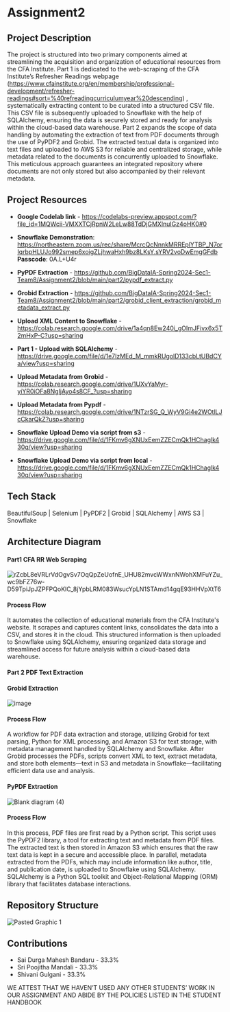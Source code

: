 # Assignment2

## Project Description
The project is structured into two primary components aimed at streamlining the acquisition and organization of educational resources from the CFA Institute. Part 1 is dedicated to the web-scraping of the CFA Institute’s Refresher Readings webpage (https://www.cfainstitute.org/en/membership/professional-development/refresher-readings#sort=%40refreadingcurriculumyear%20descending) , systematically extracting content to be curated into a structured CSV file. This CSV file is subsequently uploaded to Snowflake with the help of SQLAlchemy, ensuring the data is securely stored and ready for analysis within the cloud-based data warehouse. Part 2 expands the scope of data handling by automating the extraction of text from PDF documents through the use of PyPDF2 and Grobid. The extracted textual data is organized into text files and uploaded to AWS S3 for reliable and centralized storage, while metadata related to the documents is concurrently uploaded to Snowflake. This meticulous approach guarantees an integrated repository where documents are not only stored but also accompanied by their relevant metadata.

## Project Resources
* **Google Codelab link** - https://codelabs-preview.appspot.com/?file_id=1MQWcii-VMXXTCjRpnW2LeLw88TdDjGMXlnuIGz4oHK0#0
* **Snowflake Demonstration**: https://northeastern.zoom.us/rec/share/McrcQcNnnkMRREplYTBP_N7orIqrbpHLUJo992smep6xoigZLjhwaHxh9bz8LKsY.sYRV2voDwEmgGFdb  **Passcode**: 0A.L+U4r
* **PyPDF Extraction** - https://github.com/BigDataIA-Spring2024-Sec1-Team8/Assignment2/blob/main/part2/pypdf_extract.py
* **Grobid Extraction** - https://github.com/BigDataIA-Spring2024-Sec1-Team8/Assignment2/blob/main/part2/grobid_client_extraction/grobid_metadata_extract.py
* **Upload XML Content to Snowflake** - https://colab.research.google.com/drive/1a4qn8Ew240i_gOImJFivx6x5T2mHxP-C?usp=sharing
* **Part 1 - Upload with SQLAlchemy** - https://drive.google.com/file/d/1e7lzMEd_M_mmkRUgolD133cbLtUBdCYa/view?usp=sharing
* **Upload Metadata from Grobid** - https://colab.research.google.com/drive/1UXvYaMyr-yiYR0iOFa8NgIjAyo4s8CF_?usp=sharing
* **Upload Metadata from Pypdf** - https://colab.research.google.com/drive/1NTzrSG_Q_WyV9Gi4e2WOtlLJcCkarQkZ?usp=sharing

* **Snowflake Upload Demo via script from s3** -https://drive.google.com/file/d/1FKmv6gXNUxEemZZECmQk1HChaglk430q/view?usp=sharing
* **Snowflake Upload Demo via script from local** -https://drive.google.com/file/d/1FKmv6gXNUxEemZZECmQk1HChaglk430q/view?usp=sharing

## Tech Stack

BeautifulSoup | Selenium | PyPDF2 | Grobid | SQLAlchemy | AWS S3 | Snowflake

## Architecture Diagram

#### Part1 CFA RR Web Scraping

![rZcbL8eVRLrVdOgvSv7OqQpZeUofnE_UHU82mvcWWxnNWohXMFuYZu_wc9bFZ76w-D59TpiJpJZPFPQoKlC_8jYpbLRM083WsucYpLN1STAmd14gqE93HHVpXtT6](https://github.com/BigDataIA-Spring2024-Sec1-Team8/Assignment2/assets/114782541/92ed0859-dd00-4489-84b7-cfb98ddf2f92)

#### Process Flow 
It automates the collection of educational materials from the CFA Institute's website. It scrapes and captures content links, consolidates the data into a CSV, and stores it in the cloud. This structured information is then uploaded to Snowflake using SQLAlchemy, ensuring organized data storage and streamlined access for future analysis within a cloud-based data warehouse.

#### Part 2 PDF Text Extraction
#### Grobid Extraction
 ![image](https://github.com/BigDataIA-Spring2024-Sec1-Team8/Assignment2/assets/114782541/54bec312-2e1d-4219-91ec-61757a7da14e)

#### Process Flow
A workflow for PDF data extraction and storage, utilizing Grobid for text parsing, Python for XML processing, and Amazon S3 for text storage, with metadata management handled by SQLAlchemy and Snowflake. After Grobid processes the PDFs, scripts convert XML to text, extract metadata, and store both elements—text in S3 and metadata in Snowflake—facilitating efficient data use and analysis.

#### PyPDF Extraction
![Blank diagram (4)](https://github.com/BigDataIA-Spring2024-Sec1-Team8/Assignment2/assets/114782541/1200edb7-00ff-4652-9aeb-9a28b09d6a79)

#### Process Flow
In this process, PDF files are first read by a Python script. This script uses the PyPDF2 library, a tool for extracting text and metadata from PDF files. The extracted text is then stored in Amazon S3 which ensures that the raw text data is kept in a secure and accessible place.
In parallel, metadata extracted from the PDFs, which may include information like author, title, and publication date, is uploaded to Snowflake using SQLAlchemy. SQLAlchemy is a Python SQL toolkit and Object-Relational Mapping (ORM) library that facilitates database interactions. 

## Repository Structure

![Pasted Graphic 1](https://github.com/BigDataIA-Spring2024-Sec1-Team8/Assignment2/assets/114782541/3bb1326f-514a-4519-bdee-0d5d149ac013)

## Contributions 
* Sai Durga Mahesh Bandaru - 33.3%
* Sri Poojitha Mandali - 33.3%
* Shivani Gulgani - 33.3%

WE ATTEST THAT WE HAVEN’T USED ANY OTHER STUDENTS’ WORK IN OUR ASSIGNMENT AND ABIDE BY THE POLICIES LISTED IN THE STUDENT HANDBOOK

